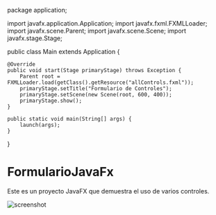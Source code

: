 package application;

import javafx.application.Application;
import javafx.fxml.FXMLLoader;
import javafx.scene.Parent;
import javafx.scene.Scene;
import javafx.stage.Stage;

public class Main extends Application {

    @Override
    public void start(Stage primaryStage) throws Exception {
        Parent root = FXMLLoader.load(getClass().getResource("allControls.fxml"));
        primaryStage.setTitle("Formulario de Controles");
        primaryStage.setScene(new Scene(root, 600, 400));
        primaryStage.show();
    }

    public static void main(String[] args) {
        launch(args);
    }
}


# FormularioJavaFx

Este es un proyecto JavaFX que demuestra el uso de varios controles.

![screenshot](https://github.com/Timador/FormularioFx/assets/168133781/7d4666ef-5f2c-456f-b862-07911e0fdd2c)


